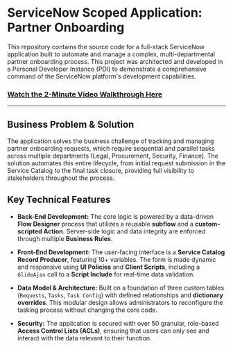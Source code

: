 # ServiceNow Scoped Application: Partner Onboarding

This repository contains the source code for a full-stack ServiceNow application built to automate and manage a complex, multi-departmental partner onboarding process. This project was architected and developed in a Personal Developer Instance (PDI) to demonstrate a comprehensive command of the ServiceNow platform's development capabilities.

### **[Watch the 2-Minute Video Walkthrough Here](YOUR_YOUTUBE_LINK_HERE)**

---

## Business Problem & Solution

The application solves the business challenge of tracking and managing partner onboarding requests, which require sequential and parallel tasks across multiple departments (Legal, Procurement, Security, Finance). The solution automates this entire lifecycle, from initial request submission in the Service Catalog to the final task closure, providing full visibility to stakeholders throughout the process.

## Key Technical Features

*   **Back-End Development:** The core logic is powered by a data-driven **Flow Designer** process that utilizes a reusable **subflow** and a **custom-scripted Action**. Server-side logic and data integrity are enforced through multiple **Business Rules**.

*   **Front-End Development:** The user-facing interface is a **Service Catalog Record Producer**, featuring 10+ variables. The form is made dynamic and responsive using **UI Policies** and **Client Scripts**, including a `GlideAjax` call to a **Script Include** for real-time data validation.

*   **Data Model & Architecture:** Built on a foundation of three custom tables (`Requests`, `Tasks`, `Task Config`) with defined relationships and **dictionary overrides**. This modular design allows administrators to reconfigure the tasking process without changing the core code.

*   **Security:** The application is secured with over 50 granular, role-based **Access Control Lists (ACLs)**, ensuring that users can only see and interact with the data relevant to their function.
